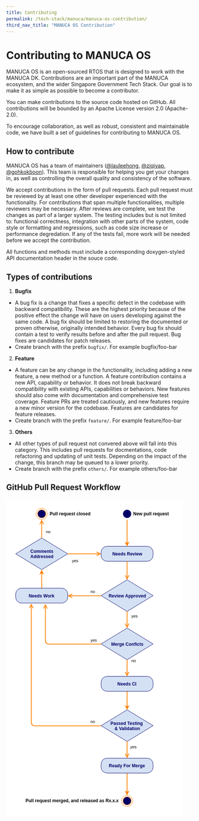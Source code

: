 ```yaml
---
title: Contributing
permalink: /tech-stack/manuca/manuca-os-contribution/
third_nav_title: "MANUCA OS Contribution"
---
```

# Contributing to MANUCA OS
MANUCA OS is an open-sourced RTOS that is designed to work with the MANUCA DK. Contributions are an important part of the MANUCA ecosystem, and the wider Singapore Government Tech Stack. Our goal is to make it as simple as possible to become a contributor.

You can make contributions to the source code hosted on GitHub. All contributions will be bounded by an Apache License version 2.0 (Apache-2.0).

To encourage collaboration, as well as robust, consistent and maintainable code, we have built a set of guidelines for contributing to MANUCA OS.

## How to contribute
MANUCA OS has a team of maintainers ([@lauleehong](https://github.com/lauleehong), [@ziqiyap](https://github.com/ziqiyap), [@gohkokboon](https://github.com/gohkokboon)). This team is responsible for helping you get your changes in, as well as controlling the overall quality and consistency of the software.

We accept contributions in the form of pull requests. Each pull request must be reviewed by at least one other developer experienced with the functionality. For contributions that span multiple functionalities, multiple reviewers may be necessary. After reviews are complete, we test the changes as part of a larger system. The testing includes but is not limited to: functional correctness, integration with other parts of the system, code style or formatting and regressions, such as code size increase or performance degredation. If any of the tests fail, more work will be needed before we accept the contribution. 

All functions and methods must include a corresponding doxygen-styled API documentation header in the souce code.

## Types of contributions
1. **Bugfix**
*  A bug fix is a change that fixes a specific defect in the codebase with backward compatibility. These are the highest priority because of the positive effect the change will have on users developing against the same code. A bug fix should be limited to restoring the documented or proven otherwise, originally intended behavior. Every bug fix should contain a test to verify results before and after the pull request. Bug fixes are candidates for patch releases.
* Create branch with the prefix `bugfix/`. For example bugfix/foo-bar 
2. **Feature**
* A feature can be any change in the functionality, including adding a new feature, a new method or a function. A feature contribution contains a new API, capability or behavior. It does not break backward compatibility with existing APIs, capabilities or behaviors. New features should also come with documentation and comprehensive test coverage. Feature PRs are treated cautiously, and new features require a new minor version for the codebase. Features are candidates for feature releases.
* Create branch with the prefix `feature/`. For example feature/foo-bar
3. **Others**
* All other types of pull request not convered above will fall into this category. This includes pull requests for docmentations, code refactoring and updating of unit tests. Depending on the impact of the change, this branch may be queued to a lower priority.
* Create branch with the prefix `others/`. For example others/foo-bar

## GitHub Pull Request Workflow
![PR Flowchart](/images/manuca/intro/manuca_os_github_pr_sm.png)
